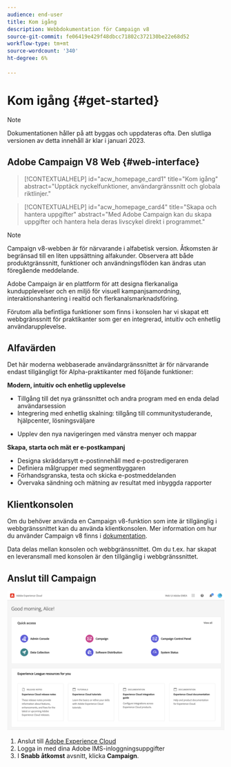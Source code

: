 ```yaml
---
audience: end-user
title: Kom igång
description: Webbdokumentation för Campaign v8
source-git-commit: fe06419e429f48dbcc71802c372130be22e68d52
workflow-type: tm+mt
source-wordcount: '340'
ht-degree: 6%

---
```


# Kom igång {#get-started}

>[!NOTE]
>
>Dokumentationen håller på att byggas och uppdateras ofta. Den slutliga versionen av detta innehåll är klar i januari 2023.

## Adobe Campaign V8 Web {#web-interface}

<!--
V8 web overview
context, scope (targets cross-channel practitioners), limitations
only existing customers
-->
>[!CONTEXTUALHELP]
>id="acw_homepage_card1"
>title="Kom igång"
>abstract="Upptäck nyckelfunktioner, användargränssnitt och globala riktlinjer."

>[!CONTEXTUALHELP]
>id="acw_homepage_card4"
>title="Skapa och hantera uppgifter"
>abstract="Med Adobe Campaign kan du skapa uppgifter och hantera hela deras livscykel direkt i programmet."

>[!NOTE]
>
>Campaign v8-webben är för närvarande i alfabetisk version. Åtkomsten är begränsad till en liten uppsättning alfakunder. Observera att både produktgränssnitt, funktioner och användningsflöden kan ändras utan föregående meddelande.

Adobe Campaign är en plattform för att designa flerkanaliga kundupplevelser och en miljö för visuell kampanjsamordning, interaktionshantering i realtid och flerkanalsmarknadsföring.

Förutom alla befintliga funktioner som finns i konsolen har vi skapat ett webbgränssnitt för praktikanter som ger en integrerad, intuitiv och enhetlig användarupplevelse.

## Alfavärden

Det här moderna webbaserade användargränssnittet är för närvarande endast tillgängligt för Alpha-praktikanter med följande funktioner:

**Modern, intuitiv och enhetlig upplevelse**

* Tillgång till det nya gränssnittet och andra program med en enda delad användarsession
* Integrering med enhetlig skalning: tillgång till communitystuderande, hjälpcenter, lösningsväljare
<!--
No search and pulse notifications in Alpha
-->
* Upplev den nya navigeringen med vänstra menyer och mappar

**Skapa, starta och mät er e-postkampanj**

* Designa skräddarsytt e-postinnehåll med e-postredigeraren
* Definiera målgrupper med segmentbyggaren
* Förhandsgranska, testa och skicka e-postmeddelanden
* Övervaka sändning och mätning av resultat med inbyggda rapporter

<!--
add info somewhere to remind users that
* they still have access to their console (+ link to v8 console doc)
* they keep their existing data (example: will be able to use their existing delivery templates to create deliveries)
-->

## Klientkonsolen

Om du behöver använda en Campaign v8-funktion som inte är tillgänglig i webbgränssnittet kan du använda klientkonsolen. Mer information om hur du använder Campaign v8 finns i [dokumentation](https://experienceleague.adobe.com/docs/campaign/campaign-v8/campaign-home.html?lang=en).

Data delas mellan konsolen och webbgränssnittet. Om du t.ex. har skapat en leveransmall med konsolen är den tillgänglig i webbgränssnittet.

## Anslut till Campaign

![](assets/connect.png)

1. Anslut till [Adobe Experience Cloud](http://experience.adobe.com)
1. Logga in med dina Adobe IMS-inloggningsuppgifter
1. I **Snabb åtkomst** avsnitt, klicka **Campaign**.

<!--
-> experience cloud home: "Campaign" -> home campaign v8
-> or Campaign v8 web if direct URL
-->
